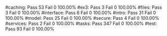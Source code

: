 #caching:
	Pass 53 Fail 0 100.00%
#ex3:
	Pass 3 Fail 0 100.00%
#files:
	Pass 3 Fail 0 100.00%
#interface:
	Pass 6 Fail 0 100.00%
#intro:
	Pass 31 Fail 0 100.00%
#model:
	Pass 25 Fail 0 100.00%
#secure:
	Pass 4 Fail 0 100.00%
#services:
	Pass 2 Fail 0 100.00%
#tasks:
	Pass 347 Fail 0 100.00%
#test:
	Pass 93 Fail 0 100.00%
